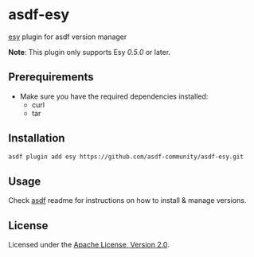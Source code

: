 # asdf-esy

[esy](https://esy.sh) plugin for asdf version manager

**Note**: This plugin only supports Esy _0.5.0_ or later.

## Prerequirements

- Make sure you have the required dependencies installed:
  - curl
  - tar

## Installation

```bash
asdf plugin add esy https://github.com/asdf-community/asdf-esy.git
```

## Usage

Check [asdf](https://github.com/asdf-vm/asdf) readme for instructions on how to
install & manage versions.

## License

Licensed under the
[Apache License, Version 2.0](https://www.apache.org/licenses/LICENSE-2.0).
